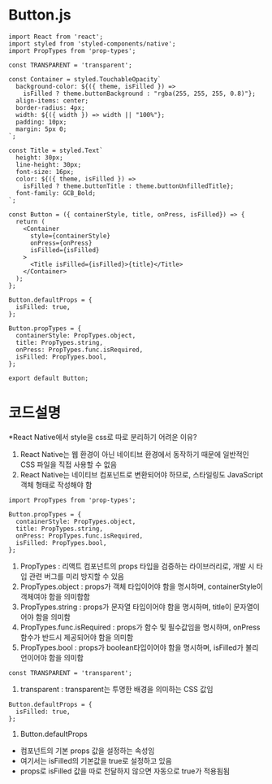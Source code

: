 # Button.js

```JS
import React from 'react';
import styled from 'styled-components/native';
import PropTypes from 'prop-types';

const TRANSPARENT = 'transparent';

const Container = styled.TouchableOpacity`
  background-color: ${({ theme, isFilled }) =>
    isFilled ? theme.buttonBackground : "rgba(255, 255, 255, 0.8)"};
  align-items: center;
  border-radius: 4px;
  width: ${({ width }) => width || "100%"};
  padding: 10px;
  margin: 5px 0;
`;

const Title = styled.Text`
  height: 30px;
  line-height: 30px;
  font-size: 16px;
  color: ${({ theme, isFilled }) =>
    isFilled ? theme.buttonTitle : theme.buttonUnfilledTitle};
  font-family: GCB_Bold;
`;

const Button = ({ containerStyle, title, onPress, isFilled}) => {
  return (
    <Container
      style={containerStyle}
      onPress={onPress}
      isFilled={isFilled}
    >
      <Title isFilled={isFilled}>{title}</Title>
    </Container>
  );
};

Button.defaultProps = {
  isFilled: true,
};

Button.propTypes = {
  containerStyle: PropTypes.object,
  title: PropTypes.string,
  onPress: PropTypes.func.isRequired,
  isFilled: PropTypes.bool,
};

export default Button;
```

# 코드설명

*React Native에서 style을 css로 따로 분리하기 어려운 이유?
1. React Native는 웹 환경이 아닌 네이티브 환경에서 동작하기 때문에 일반적인 CSS 파일을 직접 사용할 수 없음
2. React Native는 네이티브 컴포넌트로 변환되어야 하므로, 스타일링도 JavaScript 객체 형태로 작성해야 함


```JS
import PropTypes from 'prop-types';

Button.propTypes = {
  containerStyle: PropTypes.object,
  title: PropTypes.string,
  onPress: PropTypes.func.isRequired,
  isFilled: PropTypes.bool,
};
```
1. PropTypes : 리액트 컴포넌트의 props 타입을 검증하는 라이브러리로, 개발 시 타입 관련 버그를 미리 방지할 수 있음
2. PropTypes.object : props가 객체 타입이어야 함을 명시하며, containerStyle이 객체여야 함을 의미함함
3. PropTypes.string : props가 문자열 타입이어야 함을 명시하며, title이 문자열이어야 함을 의미함
4. PropTypes.func.isRequired : props가 함수 및 필수값임을 명시하며, onPress 함수가 반드시 제공되어야 함을 의미함
5. PropTypes.bool : props가 boolean타입이어야 함을 명시하며, isFilled가 불리언이어야 함을 의미함

```JS
const TRANSPARENT = 'transparent';
```
1. transparent : transparent는 투명한 배경을 의미하는 CSS 값임

```JS
Button.defaultProps = {
  isFilled: true,
};
```
1. Button.defaultProps
  - 컴포넌트의 기본 props 값을 설정하는 속성임
  - 여기서는 isFilled의 기본값을 true로 설정하고 있음
  - props로 isFilled 값을 따로 전달하지 않으면 자동으로 true가 적용됨됨